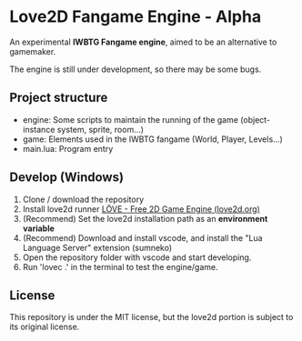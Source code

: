 # Love2D Fangame Engine - Alpha

An experimental **IWBTG Fangame engine**, aimed to be an alternative to gamemaker.

The engine is still under development, so there may be some bugs.

## Project structure

+ engine: Some scripts to maintain the running of the game (object-instance system, sprite, room...)
+ game: Elements used in the IWBTG fangame (World, Player, Levels...)
+ main.lua: Program entry

## Develop (Windows)

1. Clone / download the repository
2. Install love2d runner [LÖVE - Free 2D Game Engine (love2d.org)](https://love2d.org/)
3. (Recommend) Set the love2d installation path as an **environment variable**
4. (Recommend) Download and install vscode, and install the "Lua Language Server" extension (sumneko)
5. Open the repository folder with vscode and start developing.
6. Run 'lovec .' in the terminal to test the engine/game.

## License

This repository is under the MIT license, but the love2d portion is subject to its original license.